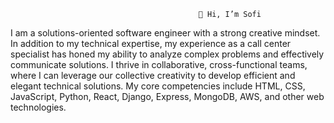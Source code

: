                                               👋 Hi, I’m Sofi                                               
I am a solutions-oriented software engineer with a strong creative mindset. In addition to my 
technical expertise, my experience as a call center specialist has honed my ability to analyze 
complex problems and effectively communicate solutions. I thrive in collaborative, cross-functional 
teams, where I can leverage our collective creativity to develop efficient and elegant technical 
solutions. My core competencies include HTML, CSS, JavaScript, Python, React, Django, Express, 
MongoDB, AWS, and other web technologies.

